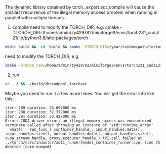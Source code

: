 The dynamic library obtained by torch._export.aot_compile will cause the smallest recurrence of the illegal memory access problem when running in parallel with multiple threads.


1. compile
need to modify the TORCH_DIR; e.g. cmake -DTORCH_DIR=/home/admin/zy429782/miniforge3/envs/torch231_cuda121/lib/python3.8/site-packages/torch
```bash
mkdir build &&  cd  build && cmake -DTORCH_DIR=/your/custom/path/to/torch  ../ && make
```
need to modify the TORCH_DIR; e.g. 
```bash
cmake -DTORCH_DIR=/home/admin/zy429782/miniforge3/envs/torch231_cuda121/lib/python3.8/site-packages/torch
```

2. run
```bash
cd ../ && ./build/threadpool_torchaot
```
Maybe you need to run it a few more times. You will get the error info like this:
```
iter: 289 duration: 26.697000 ms 
iter: 288 duration: 32.372000 ms 
iter: 291 duration: 30.422000 ms 
Error: CUDA driver error: an illegal memory access was encountered
terminate called after throwing an instance of 'std::runtime_error'
  what():  run_func_( container_handle_, input_handles.data(), input_handles.size(), output_handles.data(), output_handles.size(), cuda_stream_handle, proxy_executor_handle_) API call failed at ../torch/csrc/inductor/aoti_runner/model_container_runner.cpp, line 75
Aborted (core dumped)
```
